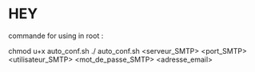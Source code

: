 # HEY

commande for using in root :

chmod u+x auto_conf.sh
./ auto_conf.sh <serveur_SMTP> <port_SMTP> <utilisateur_SMTP> <mot_de_passe_SMTP> <adresse_email>

